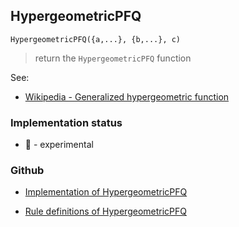 ## HypergeometricPFQ

```
HypergeometricPFQ({a,...}, {b,...}, c)
```

> return the `HypergeometricPFQ` function

See:
* [Wikipedia - Generalized hypergeometric function](https://en.wikipedia.org/wiki/Generalized_hypergeometric_function)






### Implementation status

* &#x1F9EA; - experimental

### Github

* [Implementation of HypergeometricPFQ](https://github.com/axkr/symja_android_library/blob/master/symja_android_library/matheclipse-core/src/main/java/org/matheclipse/core/builtin/HypergeometricFunctions.java#L1380) 

* [Rule definitions of HypergeometricPFQ](https://github.com/axkr/symja_android_library/blob/master/symja_android_library/rules/HypergeometricPFQRules.m) 
